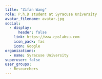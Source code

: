 ```yaml
---
title: "Zifan Wang"
role: P.h.D student at Syracuse University
avatar_filename: avatar.jpg
social:
  - display:
      header: false
    link: https://www.cpslabsu.com
    icon_pack: fas
    icon: Google
organizations:
  - name: Syracuse University
superuser: false
user_groups:
  - Researchers
---
```

